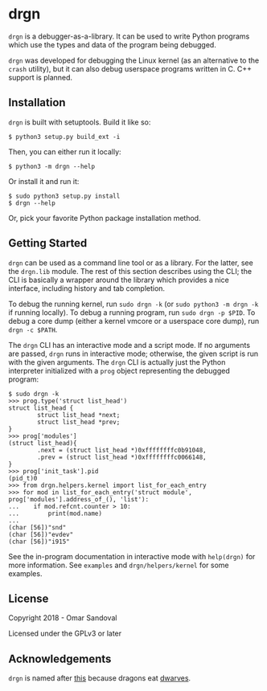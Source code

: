 drgn
====

`drgn` is a debugger-as-a-library. It can be used to write Python programs
which use the types and data of the program being debugged.

`drgn` was developed for debugging the Linux kernel (as an alternative to the
`crash` utility), but it can also debug userspace programs written in C. C++
support is planned.

Installation
------------

`drgn` is built with setuptools. Build it like so:

```
$ python3 setup.py build_ext -i
```

Then, you can either run it locally:

```
$ python3 -m drgn --help
```

Or install it and run it:

```
$ sudo python3 setup.py install
$ drgn --help
```

Or, pick your favorite Python package installation method.

Getting Started
---------------

`drgn` can be used as a command line tool or as a library. For the latter, see
the `drgn.lib` module. The rest of this section describes using the CLI; the
CLI is basically a wrapper around the library which provides a nice interface,
including history and tab completion.

To debug the running kernel, run `sudo drgn -k` (or `sudo python3 -m drgn -k`
if running locally). To debug a running program, run `sudo drgn -p $PID`. To
debug a core dump (either a kernel vmcore or a userspace core dump), run
`drgn -c $PATH`.

The `drgn` CLI has an interactive mode and a script mode. If no arguments are
passed, `drgn` runs in interactive mode; otherwise, the given script is run
with the given arguments. The `drgn` CLI is actually just the Python
interpreter initialized with a `prog` object representing the debugged program:

```
$ sudo drgn -k
>>> prog.type('struct list_head')
struct list_head {
        struct list_head *next;
        struct list_head *prev;
}
>>> prog['modules']
(struct list_head){
        .next = (struct list_head *)0xffffffffc0b91048,
        .prev = (struct list_head *)0xffffffffc0066148,
}
>>> prog['init_task'].pid
(pid_t)0
>>> from drgn.helpers.kernel import list_for_each_entry
>>> for mod in list_for_each_entry('struct module', prog['modules'].address_of_(), 'list'):
...    if mod.refcnt.counter > 10:
...        print(mod.name)
...
(char [56])"snd"
(char [56])"evdev"
(char [56])"i915"
```

See the in-program documentation in interactive mode with `help(drgn)` for more
information. See `examples` and `drgn/helpers/kernel` for some examples.

License
-------

Copyright 2018 - Omar Sandoval

Licensed under the GPLv3 or later

Acknowledgements
----------------

`drgn` is named after
[this](https://giraffesgiraffes.bandcamp.com/track/drgnfkr-2) because dragons
eat [dwarves](http://dwarfstd.org/).
